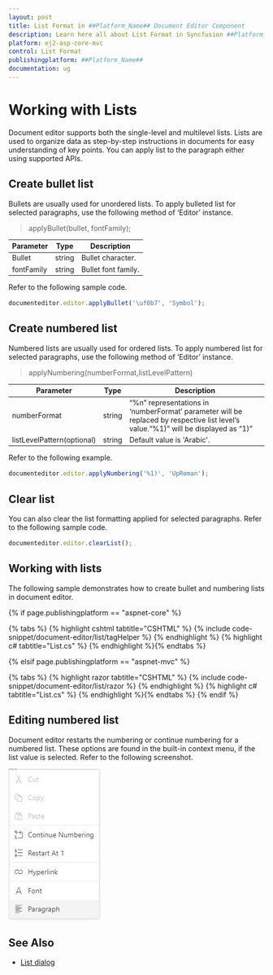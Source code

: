 ```yaml
---
layout: post
title: List Format in ##Platform_Name## Document Editor Component
description: Learn here all about List Format in Syncfusion ##Platform_Name## Document Editor component of Syncfusion Essential JS 2 and more.
platform: ej2-asp-core-mvc
control: List Format
publishingplatform: ##Platform_Name##
documentation: ug
---
```



# Working with Lists

Document editor supports both the single-level and multilevel lists. Lists are used to organize data as step-by-step instructions in documents for easy understanding of key points. You can apply list to the paragraph either using supported APIs.

## Create bullet list

Bullets are usually used for unordered lists. To apply bulleted list for selected paragraphs, use the following method of ‘Editor’ instance.

> applyBullet(bullet, fontFamily);

|Parameter|Type|Description|
|---------|----|-----------|
|Bullet|string|Bullet character.|
|fontFamily|string|Bullet font family.|

Refer to the following sample code.

```typescript
documenteditor.editor.applyBullet('\uf0b7', 'Symbol');
```

## Create numbered list

Numbered lists are usually used for ordered lists. To apply numbered list for selected paragraphs, use the following method of ‘Editor’ instance.

> applyNumbering(numberFormat,listLevelPattern)

|Parameter|Type|Description|
|---------|----|-----------|
|numberFormat|string|“%n” representations in ‘numberFormat’ parameter will be replaced by respective list level’s value.“%1)” will be displayed as “1)”|
|listLevelPattern(optional)|string|Default value is 'Arabic'.|

Refer to the following example.

```typescript
documenteditor.editor.applyNumbering('%1)', 'UpRoman');
```

## Clear list

You can also clear the list formatting applied for selected paragraphs. Refer to the following sample code.

```typescript
documenteditor.editor.clearList();
```

## Working with lists

The following sample demonstrates how to create bullet and numbering lists in document editor.

{% if page.publishingplatform == "aspnet-core" %}

{% tabs %}
{% highlight cshtml tabtitle="CSHTML" %}
{% include code-snippet/document-editor/list/tagHelper %}
{% endhighlight %}
{% highlight c# tabtitle="List.cs" %}
{% endhighlight %}{% endtabs %}

{% elsif page.publishingplatform == "aspnet-mvc" %}

{% tabs %}
{% highlight razor tabtitle="CSHTML" %}
{% include code-snippet/document-editor/list/razor %}
{% endhighlight %}
{% highlight c# tabtitle="List.cs" %}
{% endhighlight %}{% endtabs %}
{% endif %}



## Editing numbered list

Document editor restarts the numbering or continue numbering for a numbered list. These options are found in the built-in context menu, if the list value is selected. Refer to the following screenshot.

![Image](images/list.JPG)

## See Also

* [List dialog](../document-editor/dialog/#list-dialog)
